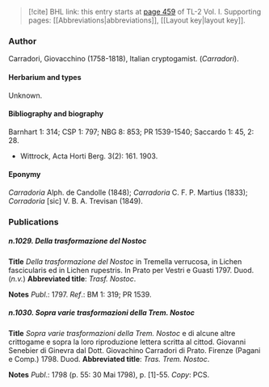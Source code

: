 > [!cite] BHL link: this entry starts at [page 459](https://www.biodiversitylibrary.org/item/103414#page/507/mode/1up) of TL-2 Vol. I.
> Supporting pages: [[Abbreviations|abbreviations]], [[Layout key|layout key]].

### Author

Carradori, Giovacchino (1758-1818), Italian cryptogamist. (*Carradori*).

#### Herbarium and types

Unknown.

#### Bibliography and biography

Barnhart 1: 314; CSP 1: 797; NBG 8: 853; PR 1539-1540; Saccardo 1: 45, 2: 28.
- Wittrock, Acta Horti Berg. 3(2): 161. 1903.

#### Eponymy

*Carradoria* Alph. de Candolle (1848); *Carradoria* C. F. P. Martius (1833); *Corradoria* \[sic\] V. B. A. Trevisan (1849).

### Publications

##### n.1029. Della trasformazione del Nostoc

**Title**
*Della trasformazione del Nostoc* in Tremella verrucosa, in Lichen fascicularis ed in Lichen rupestris. In Prato per Vestri e Guasti 1797. Duod.(*n.v.*)
**Abbreviated title**: *Trasf. Nostoc*.

**Notes**
*Publ*.: 1797.
*Ref*.: BM 1: 319; PR 1539.

##### n.1030. Sopra varie trasformazioni della Trem. Nostoc

**Title**
*Sopra varie trasformazioni della Trem. Nostoc* e di alcune altre crittogame e sopra la loro riproduzione lettera scritta al cittod. Giovanni Senebier di Ginevra dal Dott. Giovachino Carradori di Prato. Firenze (Pagani e Comp.) 1798. Duod.
**Abbreviated title**: *Tras. Trem. Nostoc*.

**Notes**
*Publ*.: 1798 (p. 55: 30 Mai 1798), p. \[1\]-55. *Copy*: PCS.

